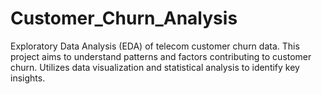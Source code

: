 # Customer_Churn_Analysis
Exploratory Data Analysis (EDA) of telecom customer churn data.  This project aims to understand patterns and factors contributing to customer churn. Utilizes data visualization and statistical analysis to identify key insights. 
